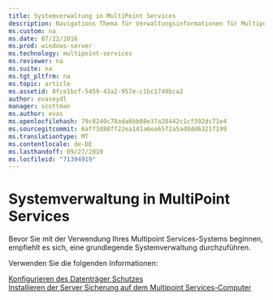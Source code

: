 ```yaml
---
title: Systemverwaltung in MultiPoint Services
description: Navigations Thema für Verwaltungsinformationen für Multipoint Services
ms.custom: na
ms.date: 07/22/2016
ms.prod: windows-server
ms.technology: multipoint-services
ms.reviewer: na
ms.suite: na
ms.tgt_pltfrm: na
ms.topic: article
ms.assetid: 8fce1bcf-5459-43a2-957e-c1bc1749bca2
author: evaseydl
manager: scottman
ms.author: evas
ms.openlocfilehash: 79c8240c78ada6bb08e37a28442c1cf392dc71e4
ms.sourcegitcommit: 6aff3d88ff22ea141a6ea6572a5ad8dd6321f199
ms.translationtype: MT
ms.contentlocale: de-DE
ms.lasthandoff: 09/27/2019
ms.locfileid: "71394919"
---
```

# <a name="system-administration-in-multipoint-services"></a>Systemverwaltung in MultiPoint Services
Bevor Sie mit der Verwendung Ihres Multipoint Services-Systems beginnen, empfiehlt es sich, eine grundlegende Systemverwaltung durchzuführen.  
  
Verwenden Sie die folgenden Informationen:

[Konfigurieren des Datenträger Schutzes](Configure-Disk-Protection-in-MultiPoint-services.md)  
[Installieren der Server Sicherung auf dem Multipoint Services-Computer](Install-Server-Backup-on-your-MultiPoint-services-computer.md) 